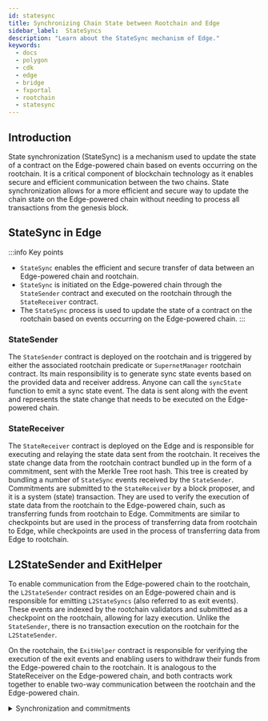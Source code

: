 ```yaml
---
id: statesync
title: Synchronizing Chain State between Rootchain and Edge
sidebar_label:  StateSyncs
description: "Learn about the StateSync mechanism of Edge."
keywords:
  - docs
  - polygon
  - cdk
  - edge
  - bridge
  - fxportal
  - rootchain
  - statesync
---
```


## Introduction

State synchronization (StateSync) is a mechanism used to update the state of a contract on the Edge-powered chain based on events occurring on the rootchain. It is a critical component of blockchain technology as it enables secure and efficient communication between the two chains. State synchronization allows for a more efficient and secure way to update the chain state on the Edge-powered chain without needing to process all transactions from the genesis block.

## StateSync in Edge

:::info Key points

- `StateSync` enables the efficient and secure transfer of data between an Edge-powered chain and rootchain.
- `StateSync` is initiated on the Edge-powered chain through the `StateSender` contract and executed on the rootchain through the `StateReceiver` contract.
- The `StateSync` process is used to update the state of a contract on the rootchain based on events occurring on the Edge-powered chain.
:::

### StateSender

The `StateSender` contract is deployed on the rootchain and is triggered by either the associated rootchain predicate or `SupernetManager` rootchain contract. Its main responsibility is to generate sync state events based on the provided data and receiver address. Anyone can call the `syncState` function to emit a sync state event. The data is sent along with the event and represents the state change that needs to be executed on the Edge-powered chain.

### StateReceiver

The `StateReceiver` contract is deployed on the Edge and is responsible for executing and relaying the state data sent from the rootchain. It receives the state change data from the rootchain contract bundled up in the form of a commitment, sent with the Merkle Tree root hash. This tree is created by bundling a number of `StateSync` events received by the `StateSender`. Commitments are submitted to the `StateReceiver` by a block proposer, and it is a system (state) transaction. They are used to verify the execution of state data from the rootchain to the Edge-powered chain, such as transferring funds from rootchain to Edge. Commitments are similar to checkpoints but are used in the process of transferring data from rootchain to Edge, while checkpoints are used in the process of transferring data from Edge to rootchain.

## L2StateSender and ExitHelper

To enable communication from the Edge-powered chain to the rootchain, the `L2StateSender` contract resides on an Edge-powered chain and is responsible for emitting `L2StateSyncs` (also referred to as exit events). These events are indexed by the rootchain validators and submitted as a checkpoint on the rootchain, allowing for lazy execution. Unlike the `StateSender`, there is no transaction execution on the rootchain for the `L2StateSender`.

On the rootchain, the `ExitHelper` contract is responsible for verifying the execution of the exit events and enabling users to withdraw their funds from the Edge-powered chain to the rootchain. It is analogous to the StateReceiver on the Edge-powered chain, and both contracts work together to enable two-way communication between the rootchain and the Edge-powered chain.

<details>
<summary>Synchronization and commitments</summary>

The `StateSync` process involves two main steps: synchronization and commitments.

In the synchronization step, the `StateSender` contract on the rootchain generates sync state events based on receiver and data. The `syncState` function allows anyone to call this method to emit an event. The data is sent along with the event and represents the state change that needs to be executed on the Edge.

In the commitments step, the `StateReceiver` contract on the Edge-powered chain receives the state change data along with a Merkle proof from the `StateSender` contract and verifies the proof to ensure the data's integrity. If the proof is valid, the state change is executed on the Edge-powered chain.

To ensure the validity of the state change, the `StateSender` contract generates a unique id for each sync state event. This id is used by the `StateReceiver` contract to prevent replay attacks, which could result in the execution of duplicate state changes.

The `StateReceiver` contract also implements a BLS signature scheme to verify the signatures submitted by the validators. The validators' signatures are aggregated, and the contract checks whether the required voting power threshold is met to accept the state change.

</details>

